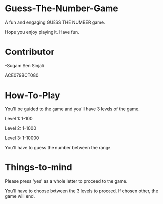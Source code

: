 # Guess-The-Number-Game

A fun and engaging GUESS THE NUMBER game.

Hope you enjoy playing it. Have fun.

# Contributor
-Sugam Sen Sinjali

ACE079BCT080


# How-To-Play
You'll be guided to the game and you'll have 3 levels of the game.


Level 1: 1-100


Level 2: 1-1000


Level 3: 1-10000


You'll have to guess the number between the range.

# Things-to-mind
Please press 'yes' as a whole letter to proceed to the game.

You'll have to choose between the 3 levels to proceed. If chosen other, the game will end.

